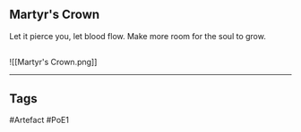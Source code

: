 ## Martyr's Crown
Let it pierce you, let blood flow.
Make more room for the soul to grow.
##
![[Martyr's Crown.png]]

---
## Tags
#Artefact
#PoE1